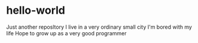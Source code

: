 # hello-world
Just another reposltory
    I live in a very ordinary small city
I'm bored with my life
Hope to grow up as a very good programmer
